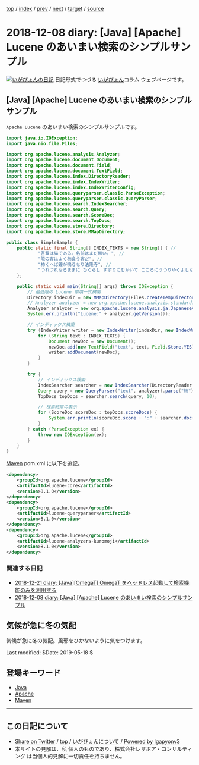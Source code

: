 [top](../index.html) 
 / [index](index.html) 
 / [prev](ig181205.html) 
 / [next](ig181215.html) 
 / [target](https://www.igapyon.jp/igapyon/diary/2018/ig181208.html) 
 / [source](https://github.com/igapyon/diary/blob/master/2018/ig181208.src.md) 

2018-12-08 diary: [Java] [Apache] Lucene のあいまい検索のシンプルサンプル
=====================================================================================================
[![いがぴょんの日記](https://www.igapyon.jp/igapyon/diary/images/iga200306s.jpg "いがぴょん")](https://www.igapyon.jp/igapyon/diary/memo/memoigapyon.html) 日記形式でつづる [いがぴょん](https://www.igapyon.jp/igapyon/diary/memo/memoigapyon.html)コラム ウェブページです。

## [Java] [Apache] Lucene のあいまい検索のシンプルサンプル

`Apache Lucene` のあいまい検索のシンプルサンプルです。

```java
import java.io.IOException;
import java.nio.file.Files;

import org.apache.lucene.analysis.Analyzer;
import org.apache.lucene.document.Document;
import org.apache.lucene.document.Field;
import org.apache.lucene.document.TextField;
import org.apache.lucene.index.DirectoryReader;
import org.apache.lucene.index.IndexWriter;
import org.apache.lucene.index.IndexWriterConfig;
import org.apache.lucene.queryparser.classic.ParseException;
import org.apache.lucene.queryparser.classic.QueryParser;
import org.apache.lucene.search.IndexSearcher;
import org.apache.lucene.search.Query;
import org.apache.lucene.search.ScoreDoc;
import org.apache.lucene.search.TopDocs;
import org.apache.lucene.store.Directory;
import org.apache.lucene.store.MMapDirectory;

public class SimpleSample {
    public static final String[] INDEX_TEXTS = new String[] { //
            "吾輩は猫である。名前はまだ無い。", //
            "隣の客はよく柿食う客だ", //
            "柿くへば鐘が鳴るなり法隆寺", //
            "つれづれなるままに ひくらし すずりにむかいて こころにうつりゆくよしなしごとを そこはかとなくかきつくれば あやしうこそものぐるほしけれ", //
    };

    public static void main(String[] args) throws IOException {
        // 最低限の Lucene 環境一式構築
        Directory indexDir = new MMapDirectory(Files.createTempDirectory("lucene").toAbsolutePath());
        // Analyzer analyzer = new org.apache.lucene.analysis.standard.StandardAnalyzer();
        Analyzer analyzer = new org.apache.lucene.analysis.ja.JapaneseAnalyzer();
        System.err.println("Lucene:" + analyzer.getVersion());

        // インディックス構築
        try (IndexWriter writer = new IndexWriter(indexDir, new IndexWriterConfig(analyzer))) {
            for (String text : INDEX_TEXTS) {
                Document newDoc = new Document();
                newDoc.add(new TextField("text", text, Field.Store.YES));
                writer.addDocument(newDoc);
            }
        }

        try {
            // インディックス検索
            IndexSearcher searcher = new IndexSearcher(DirectoryReader.open(indexDir));
            Query query = new QueryParser("text", analyzer).parse("柿");
            TopDocs topDocs = searcher.search(query, 10);

            // 検索結果の表示
            for (ScoreDoc scoreDoc : topDocs.scoreDocs) {
                System.err.println(scoreDoc.score + ":" + searcher.doc(scoreDoc.doc).get("text"));
            }
        } catch (ParseException ex) {
            throw new IOException(ex);
        }
    }
}
```

[Maven](../keyword/maven.html) pom.xml に以下を追記。

```xml
<dependency>
    <groupId>org.apache.lucene</groupId>
    <artifactId>lucene-core</artifactId>
    <version>8.1.0</version>
</dependency>
<dependency>
    <groupId>org.apache.lucene</groupId>
    <artifactId>lucene-queryparser</artifactId>
    <version>8.1.0</version>
</dependency>
<dependency>
    <groupId>org.apache.lucene</groupId>
    <artifactId>lucene-analyzers-kuromoji</artifactId>
    <version>8.1.0</version>
</dependency>
```

### 関連する日記

- [2018-12-21 diary: [Java][OmegaT] OmegaT をヘッドレス起動して検索機能のみを利用する](https://www.igapyon.jp/igapyon/diary/2018/ig181221.html)
- [2018-12-08 diary: [Java] [Apache] Lucene のあいまい検索のシンプルサンプル](https://www.igapyon.jp/igapyon/diary/2018/ig181208.html)

## 気候が急に冬の気配

気候が急に冬の気配。風邪をひかないように気をつけます。

Last modified: $Date: 2019-05-18 $

## 登場キーワード

* [Java](../keyword/java.html)
* [Apache](../keyword/apache.html)
* [Maven](../keyword/maven.html)

----------------------------------------------------------------------------------------------------

## この日記について

* [Share on Twitter](https://twitter.com/intent/tweet?hashtags=igapyon%2Cdiary%2C%E3%81%84%E3%81%8C%E3%81%B4%E3%82%87%E3%82%93%2CJava%2CApache%2CMaven&text=%5BJava%5D+%5BApache%5D+Lucene+%E3%81%AE%E3%81%82%E3%81%84%E3%81%BE%E3%81%84%E6%A4%9C%E7%B4%A2%E3%81%AE%E3%82%B7%E3%83%B3%E3%83%97%E3%83%AB%E3%82%B5%E3%83%B3%E3%83%97%E3%83%AB&url=https%3A%2F%2Fwww.igapyon.jp%2Figapyon%2Fdiary%2F2018%2Fig181208.html) / [top](../index.html) / [いがぴょんについて](https://www.igapyon.jp/igapyon/diary/memo/memoigapyon.html) / [Powered by Igapyonv3](https://github.com/igapyon/igapyonv3)
* 本サイトの見解は、私 個人のものであり、株式会社レザボア・コンサルティング は当個人的見解に一切責任を持ちません。 
